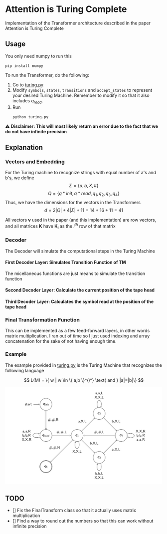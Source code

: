 # Attention is Turing Complete

Implementation of the Transformer architecture described in the paper Attention is Turing Complete

## Usage

You only need numpy to run this

```
pip install numpy
```

To run the Transformer, do the following:

1. Go to [turing.py](turing.py)
2. Modify `symbols`, `states`, `transitions` and `accept_states` to represent your desired Turing Machine. Remember to modify it so that it also includes $q_{read}$.
3. Run
   ```bash
   python turing.py
   ```

:warning: **Disclaimer: This will most likely return an error due to the fact that we do not have infinite precision**

## Explanation

### Vectors and Embedding

For the Turing machine to recognize strings with equal number of a's and b's, we define
$$\Sigma = \{ a, b, X, \# \} $$
$$Q = \{ q*{init}, q*{read}, q_1, q_2, q_3, q_4\} $$
Thus, we have the dimensions for the vectors in the Transformers
$$ d = 2|Q| + 4|\Sigma| + 11 = 14 + 16 + 11 = 41 $$

All vectors $\mathbf{v}$ used in the paper (and this implementation) are row vectors, and all matrices $\mathbf{K}$ have $\mathbf{K_i}$ as the $i^{th}$ row of that matrix

### Decoder

The Decoder will simulate the computational steps in the Turing Machine

#### First Decoder Layer: Simulates Transition Function of TM

The micellaneous functions are just means to simulate the transition function

#### Second Decoder Layer: Calculate the current position of the tape head

#### Third Decoder Layer: Calculates the symbol read at the position of the tape head

### Final Transformation Function

This can be implemented as a few feed-forward layers, in other words matrix multiplication. I ran out of time so I just used indexing and array concatenation for the sake of not having enough time.

### Example

The example provided in [turing.py](turing.py) is the Turing Machine that recognizes the following language

$$ L(M) = \{ w | w \in \{ a,b \}^{\*} \text{ and } |a|=|b|\} $$

![Turing machine](turing.png)

## TODO

- [] Fix the FinalTransform class so that it actually uses matrix multiplication
- [] Find a way to round out the numbers so that this can work without infinite precision
